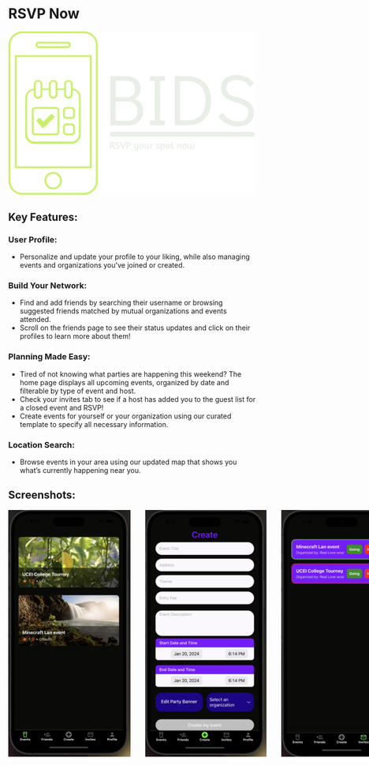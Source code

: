 # RSVP Now

<!-- ![Logo](./Logo/png/logo-color.png) -->
<img src="./Logo/png/logo-no-background.png" width=500>

## Key Features:

### User Profile:

- Personalize and update your profile to your liking, while also managing events and organizations you've joined or created.

### Build Your Network:

- Find and add friends by searching their username or browsing suggested friends matched by mutual organizations and events attended.
- Scroll on the friends page to see their status updates and click on their profiles to learn more about them!

### Planning Made Easy:

- Tired of not knowing what parties are happening this weekend? The home page displays all upcoming events, organized by date and filterable by type of event and host.
- Check your invites tab to see if a host has added you to the guest list for a closed event and RSVP!
- Create events for yourself or your organization using our curated template to specify all necessary information.

### Location Search:

- Browse events in your area using our updated map that shows you what’s currently happening near you.

## Screenshots:

<div style="display: flex; justify-content: space-between;">
  <img src="./assets/ReadMeImages/img1.png" width="250" height="500" style="margin-right: 30px;">
  <img src="./assets/ReadMeImages/img2.png" width="250" height="500" style="margin-right: 30px;">
  <img src="./assets/ReadMeImages/img3.png" width="250" height="500">
</div>